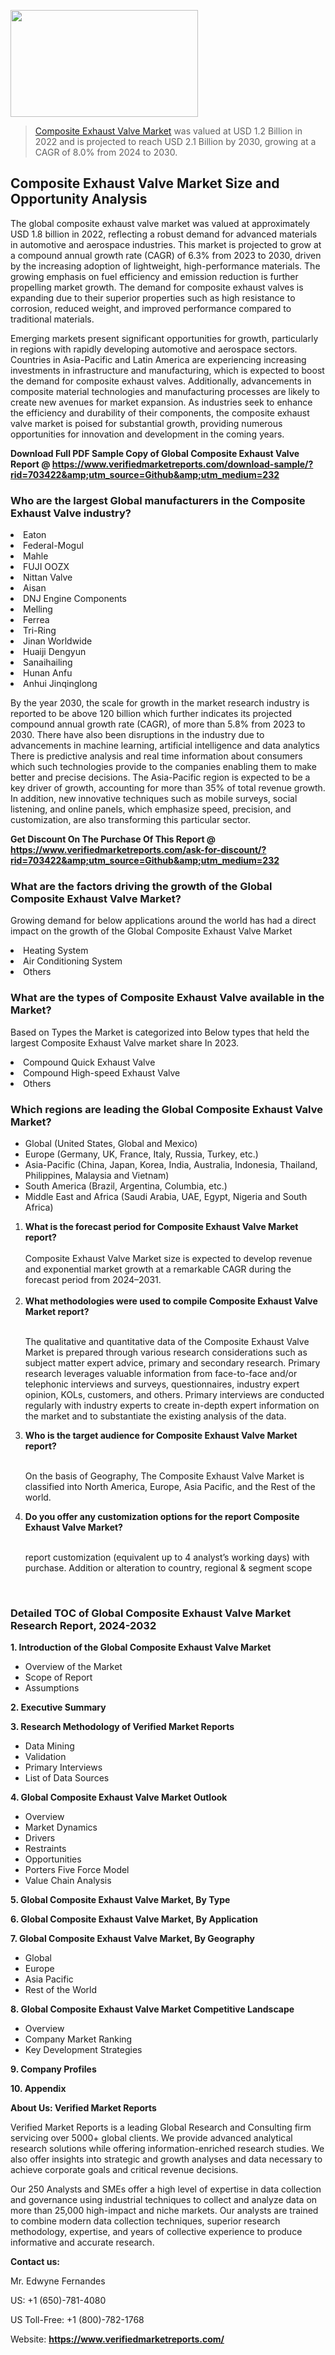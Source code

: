 
<img src="https://ffe5etoiles.com/wp-content/uploads/2024/12/MST1-300x171.png" alt="" width="300" height="171" class="alignnone size-medium wp-image-20088" /><blockquote><p><p><a href="https://www.verifiedmarketreports.com/download-sample/?rid=703422&utm_source=Github&utm_medium=232" target="_blank">Composite Exhaust Valve Market</a> was valued at USD 1.2 Billion in 2022 and is projected to reach USD 2.1 Billion by 2030, growing at a CAGR of 8.0% from 2024 to 2030.</p></blockquote><p><h2>Composite Exhaust Valve Market Size and Opportunity Analysis</h2><p>The global composite exhaust valve market was valued at approximately USD 1.8 billion in 2022, reflecting a robust demand for advanced materials in automotive and aerospace industries. This market is projected to grow at a compound annual growth rate (CAGR) of 6.3% from 2023 to 2030, driven by the increasing adoption of lightweight, high-performance materials. The growing emphasis on fuel efficiency and emission reduction is further propelling market growth. The demand for composite exhaust valves is expanding due to their superior properties such as high resistance to corrosion, reduced weight, and improved performance compared to traditional materials.</p><p>Emerging markets present significant opportunities for growth, particularly in regions with rapidly developing automotive and aerospace sectors. Countries in Asia-Pacific and Latin America are experiencing increasing investments in infrastructure and manufacturing, which is expected to boost the demand for composite exhaust valves. Additionally, advancements in composite material technologies and manufacturing processes are likely to create new avenues for market expansion. As industries seek to enhance the efficiency and durability of their components, the composite exhaust valve market is poised for substantial growth, providing numerous opportunities for innovation and development in the coming years.</p></p><p class=""><strong>Download Full PDF Sample Copy of Global Composite Exhaust Valve Report @ <a href="https://www.verifiedmarketreports.com/download-sample/?rid=703422&amp;utm_source=Github&amp;utm_medium=232" target="_blank">https://www.verifiedmarketreports.com/download-sample/?rid=703422&amp;utm_source=Github&amp;utm_medium=232</a></strong></p><h3 id="" class="">Who are the largest Global manufacturers in the Composite Exhaust Valve industry?</h3><p><li>Eaton</li><li> Federal-Mogul</li><li> Mahle</li><li> FUJI OOZX</li><li> Nittan Valve</li><li> Aisan</li><li> DNJ Engine Components</li><li> Melling</li><li> Ferrea</li><li> Tri-Ring</li><li> Jinan Worldwide</li><li> Huaiji Dengyun</li><li> Sanaihailing</li><li> Hunan Anfu</li><li> Anhui Jinqinglong</li></p><div class=""><div class="" dir="" data-message-author-role="" data-message-id="" data-message-model-slug=""><div class=""><div class=""><div class=""><div class="" dir="" data-message-author-role="" data-message-id="" data-message-model-slug=""><div class=""><div class=""><p>By the year 2030, the scale for growth in the market research industry is reported to be above 120 billion which further indicates its projected compound annual growth rate (CAGR), of more than 5.8% from 2023 to 2030. There have also been disruptions in the industry due to advancements in machine learning, artificial intelligence and data analytics There is predictive analysis and real time information about consumers which such technologies provide to the companies enabling them to make better and precise decisions. The Asia-Pacific region is expected to be a key driver of growth, accounting for more than 35% of total revenue growth. In addition, new innovative techniques such as mobile surveys, social listening, and online panels, which emphasize speed, precision, and customization, are also transforming this particular sector.</p><p><strong>Get Discount On The Purchase Of This Report @&nbsp; <a href="https://www.verifiedmarketreports.com/ask-for-discount/?rid=703422&amp;utm_source=Github&amp;utm_medium=232" target="_blank">https://www.verifiedmarketreports.com/ask-for-discount/?rid=703422&amp;utm_source=Github&amp;utm_medium=232</a></strong></p></div></div></div></div></div></div></div></div><h3 id="" class="">What are the factors driving the growth of the Global Composite Exhaust Valve Market?</h3><p id="" class="">Growing demand for below applications around the world has had a direct impact on the growth of the Global Composite Exhaust Valve Market</p><p id="" class=""><li>Heating System</li><li> Air Conditioning System</li><li> Others</li></p><h3 id="" class="">What are the types of Composite Exhaust Valve available in the Market?</h3><p id="" class="">Based on Types the Market is categorized into Below types that held the largest Composite Exhaust Valve market share In 2023.</p><p id="" class=""><li>Compound Quick Exhaust Valve</li><li> Compound High-speed Exhaust Valve</li><li> Others</li></p><h3 id="" class="">Which regions are leading the Global Composite Exhaust Valve Market?</h3><ul><li>Global (United States, Global and Mexico)</li><li>Europe (Germany, UK, France, Italy, Russia, Turkey, etc.)</li><li>Asia-Pacific (China, Japan, Korea, India, Australia, Indonesia, Thailand, Philippines, Malaysia and Vietnam)</li><li>South America (Brazil, Argentina, Columbia, etc.)</li><li>Middle East and Africa (Saudi Arabia, UAE, Egypt, Nigeria and South Africa)</li></ul><p><ol><li><strong>What is the forecast period for Composite Exhaust Valve Market report?<br /></strong><br /><span data-sheets-root="1" data-sheets-value="{&quot;1&quot;:2,&quot;2&quot;:&quot;XXXX size is expected to develop revenue and exponential market growth at a remarkable CAGR during the forecast period from 2024&ndash;2030.&quot;}" data-sheets-userformat="{&quot;2&quot;:12674,&quot;4&quot;:{&quot;1&quot;:2,&quot;2&quot;:16776960},&quot;10&quot;:2,&quot;11&quot;:0,&quot;15&quot;:&quot;Arial&quot;,&quot;16&quot;:12}">Composite Exhaust Valve Market size is expected to develop revenue and exponential market growth at a remarkable CAGR during the forecast period from 2024&ndash;2031.</span><br /><br /></li><li><strong>What methodologies were used to compile Composite Exhaust Valve Market report?<br /><br /></strong><p>The qualitative and quantitative data of the&nbsp;Composite Exhaust Valve Market is prepared through various research considerations such as subject matter expert advice, primary and secondary research. Primary research leverages valuable information from face-to-face and/or telephonic interviews and surveys, questionnaires, industry expert opinion, KOLs, customers, and others. Primary interviews are conducted regularly with industry experts to create in-depth expert information on the market and to substantiate the existing analysis of the data.&nbsp;</p></li><li><strong>Who is the target audience for Composite Exhaust Valve Market report?<br /><br /></strong><p>On the basis of Geography, The&nbsp;Composite Exhaust Valve Market is classified into North America, Europe, Asia Pacific, and the Rest of the world.</p></li><li><strong>Do you offer any customization options for the report Composite Exhaust Valve Market?<br /><br /></strong><p>report customization (equivalent up to 4 analyst&rsquo;s working days) with purchase. Addition or alteration to country, regional &amp; segment scope</p><p>&nbsp;</p></li></ol></p><h3 id="" class="">Detailed TOC of Global Composite Exhaust Valve Market Research Report, 2024-2032</h3><p id="" class=""><strong>1. Introduction of the Global Composite Exhaust Valve Market</strong></p><ul><li>Overview of the Market</li><li>Scope of Report</li><li>Assumptions</li></ul><p id="" class=""><strong>2. Executive Summary</strong></p><p id="" class=""><strong>3. Research Methodology of&nbsp;Verified Market Reports</strong></p><ul><li>Data Mining</li><li>Validation</li><li>Primary Interviews</li><li>List of Data Sources</li></ul><p id="" class=""><strong>4. Global Composite Exhaust Valve Market Outlook</strong></p><ul><li>Overview</li><li>Market Dynamics</li><li>Drivers</li><li>Restraints</li><li>Opportunities</li><li>Porters Five Force Model</li><li>Value Chain Analysis</li></ul><p id="" class=""><strong>5. Global Composite Exhaust Valve Market, By&nbsp;Type</strong></p><p id="" class=""><strong>6. Global Composite Exhaust Valve Market, By Application</strong></p><p id="" class=""><strong>7. Global Composite Exhaust Valve Market, By Geography</strong></p><ul><li>Global</li><li>Europe</li><li>Asia Pacific</li><li>Rest of the World</li></ul><p id="" class=""><strong>8. Global Composite Exhaust Valve Market Competitive Landscape</strong></p><ul><li>Overview</li><li>Company Market Ranking</li><li>Key Development Strategies</li></ul><p id="" class=""><strong>9. Company Profiles</strong></p><p id="" class=""><strong>10. Appendix</strong></p><p id="" class=""><strong>About Us: Verified Market Reports</strong></p><p id="" class="">Verified Market Reports is a leading Global Research and Consulting firm servicing over 5000+ global clients. We provide advanced analytical research solutions while offering information-enriched research studies. We also offer insights into strategic and growth analyses and data necessary to achieve corporate goals and critical revenue decisions.</p><p id="" class="">Our 250 Analysts and SMEs offer a high level of expertise in data collection and governance using industrial techniques to collect and analyze data on more than 25,000 high-impact and niche markets. Our analysts are trained to combine modern data collection techniques, superior research methodology, expertise, and years of collective experience to produce informative and accurate research.</p><p id="" class=""><strong>Contact us:</strong></p><p id="" class="">Mr. Edwyne Fernandes</p><p id="" class="">US: +1 (650)-781-4080</p><p id="" class="">US Toll-Free: +1 (800)-782-1768</p><p id="" class="">Website: <a target="" data-test-app-aware-link=""><strong>https://www.verifiedmarketreports.com/</strong></a></p>
